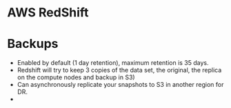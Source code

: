 # AWS RedShift

# Backups

- Enabled by default (1 day retention), maximum retention is 35 days.
- Redshift will try to keep 3 copies of the data set, the original, the replica on the compute nodes and backup in S3)
- Can asynchronously replicate your snapshots to S3 in another region for DR.
-